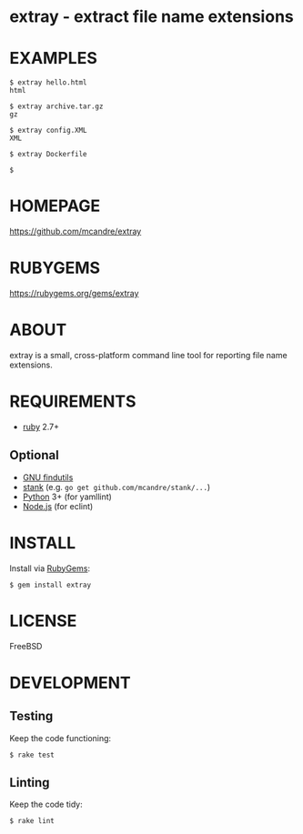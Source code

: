 # extray - extract file name extensions

# EXAMPLES

```console
$ extray hello.html
html

$ extray archive.tar.gz
gz

$ extray config.XML
XML

$ extray Dockerfile

$
```

# HOMEPAGE

https://github.com/mcandre/extray

# RUBYGEMS

https://rubygems.org/gems/extray

# ABOUT

extray is a small, cross-platform command line tool for reporting file name extensions.

# REQUIREMENTS

* [ruby](https://www.ruby-lang.org/) 2.7+

## Optional

* [GNU findutils](https://www.gnu.org/software/findutils/)
* [stank](https://github.com/mcandre/stank) (e.g. `go get github.com/mcandre/stank/...`)
* [Python](https://www.python.org) 3+ (for yamllint)
* [Node.js](https://nodejs.org/en/) (for eclint)

# INSTALL

Install via [RubyGems](http://rubygems.org/):

```console
$ gem install extray
```

# LICENSE

FreeBSD

# DEVELOPMENT

## Testing

Keep the code functioning:

```console
$ rake test
```

## Linting

Keep the code tidy:

```console
$ rake lint
```

